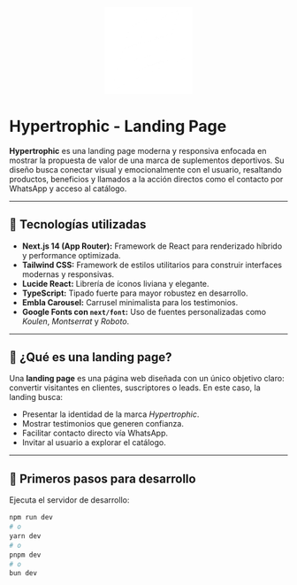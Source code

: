 <div align="center">
  <img src="./public/imagen_h_blanca.png" alt="Hypertrophic Logo" width="160" />
</div>

# Hypertrophic - Landing Page

**Hypertrophic** es una landing page moderna y responsiva enfocada en mostrar la propuesta de valor de una marca de suplementos deportivos. Su diseño busca conectar visual y emocionalmente con el usuario, resaltando productos, beneficios y llamados a la acción directos como el contacto por WhatsApp y acceso al catálogo.

---

## 🚀 Tecnologías utilizadas

- **Next.js 14 (App Router):** Framework de React para renderizado híbrido y performance optimizada.
- **Tailwind CSS:** Framework de estilos utilitarios para construir interfaces modernas y responsivas.
- **Lucide React:** Librería de íconos liviana y elegante.
- **TypeScript:** Tipado fuerte para mayor robustez en desarrollo.
- **Embla Carousel:** Carrusel minimalista para los testimonios.
- **Google Fonts con `next/font`:** Uso de fuentes personalizadas como *Koulen*, *Montserrat* y *Roboto*.

---

## 📄 ¿Qué es una landing page?

Una **landing page** es una página web diseñada con un único objetivo claro: convertir visitantes en clientes, suscriptores o leads. En este caso, la landing busca:

- Presentar la identidad de la marca *Hypertrophic*.
- Mostrar testimonios que generen confianza.
- Facilitar contacto directo vía WhatsApp.
- Invitar al usuario a explorar el catálogo.

---

## 🧪 Primeros pasos para desarrollo

Ejecuta el servidor de desarrollo:

```bash
npm run dev
# o
yarn dev
# o
pnpm dev
# o
bun dev
